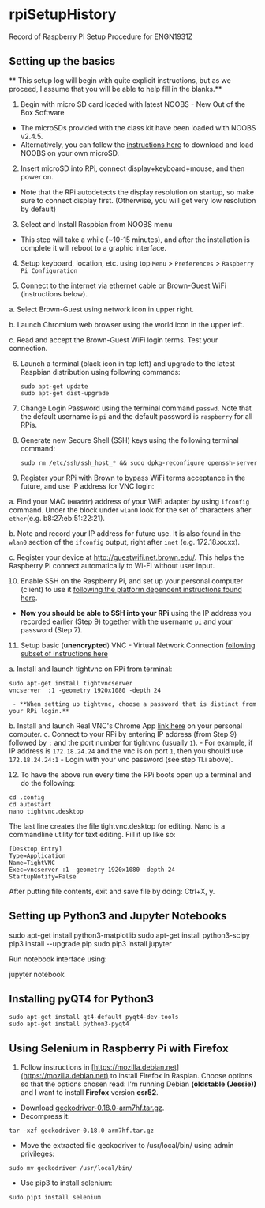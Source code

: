# rpiSetupHistory
Record of Raspberry PI Setup Procedure for ENGN1931Z

## Setting up the basics

** This setup log will begin with quite explicit instructions, but as we proceed, I assume that you will be able to help fill in the blanks.**

1. Begin with micro SD card loaded with latest NOOBS - New Out of the Box Software 
 - The microSDs provided with the class kit have been loaded with NOOBS v2.4.5.
 - Alternatively, you can follow the [instructions here](https://www.raspberrypi.org/documentation/installation/noobs.md) to download and load NOOBS on your own microSD.
 
2. Insert microSD into RPi, connect display+keyboard+mouse, and then power on.
 - Note that the RPi autodetects the display resolution on startup, so make sure to connect display first. (Otherwise, you will get very low resolution by default)

3. Select and Install Raspbian from NOOBS menu
 - This step will take a while (~10-15 minutes), and after the installation is complete it will reboot to a graphic interface.

4. Setup keyboard, location, etc. using top `Menu` > `Preferences` > `Raspberry Pi Configuration`

5. Connect to the internet  via ethernet cable or Brown-Guest WiFi (instructions below).

  a. Select Brown-Guest using network icon in upper right.

  b. Launch Chromium web browser using the world icon in the upper left.

  c. Read and accept the Brown-Guest WiFi login terms. Test your connection.
 

6. Launch a terminal (black icon in top left) and upgrade to the latest Raspbian distribution using following commands:

   ```
   sudo apt-get update
   sudo apt-get dist-upgrade
   ```

7. Change Login Password using the terminal command `passwd`. Note that the default username is `pi` and the default password is `raspberry` for all RPis.

8. Generate new Secure Shell (SSH) keys using the following terminal command:

   ```
   sudo rm /etc/ssh/ssh_host_* && sudo dpkg-reconfigure openssh-server
   ```

9. Register your RPi with Brown to bypass WiFi terms acceptance in the future, and use IP address for VNC login:

  a. Find your MAC (`HWaddr`) address of your WiFi adapter by using `ifconfig` command. Under the block under `wlan0` look for the set of characters after `ether`(e.g. b8:27:eb:51:22:21).

  b. Note and record your IP address for future use. It is also found in the `wlan0` section of the `ifconfig` output, right after `inet` (e.g. 172.18.xx.xx).

  c. Register your device at http://guestwifi.net.brown.edu/. This helps the Raspberry Pi connect automatically to Wi-Fi without user input.

10. Enable SSH on the Raspberry Pi, and set up your personal computer (client) to use it  [following the platform dependent instructions found here](https://www.raspberrypi.org/documentation/remote-access/ssh/).

 - **Now you should be able to SSH into your RPi** using the IP address you recorded earlier (Step 9) together with the username `pi` and your password (Step 7).

11. Setup basic (**unencrypted**) VNC - Virtual Network Connection [following subset of instructions here](https://www.raspberrypi.org/documentation/remote-access/vnc/)

   a. Install and launch tightvnc on RPi from terminal: 
   
```
sudo apt-get install tightvncserver
vncserver  :1 -geometry 1920x1080 -depth 24
```
     - **When setting up tightvnc, choose a password that is distinct from your RPi login.**
  b. Install and launch Real VNC's Chrome App [link here](https://chrome.google.com/webstore/detail/vnc%C2%AE-viewer-for-google-ch/iabmpiboiopbgfabjmgeedhcmjenhbla) on your personal computer.
  c. Connect to your RPi by entering IP address (from Step 9) followed by `:` and the port number for tightvnc (usually `1`).
    - For example, if IP address is `172.18.24.24` and the vnc is on port `1`, then you should use `172.18.24.24:1`
    - Login with your vnc password (see step 11.i above).
    
12. To have the above run every time the RPi boots open up a terminal and do the following:


```
cd .config
cd autostart
nano tightvnc.desktop
```

The last line creates the file tightvnc.desktop for editing. Nano is a commandline utility for text editing. Fill it up like so:

```
[Desktop Entry]
Type=Application
Name=TightVNC
Exec=vncserver :1 -geometry 1920x1080 -depth 24
StartupNotify=False
```

After putting file contents, exit and save file by doing: Ctrl+X, y.

## Setting up Python3 and Jupyter Notebooks

sudo apt-get install python3-matplotlib
sudo apt-get install python3-scipy
pip3 install --upgrade pip
sudo pip3 install jupyter

Run notebook interface using:

jupyter notebook

## Installing pyQT4 for Python3

```
sudo apt-get install qt4-default pyqt4-dev-tools
sudo apt-get install python3-pyqt4
```

## Using Selenium in Raspberry Pi with Firefox

1. Follow instructions in [https://mozilla.debian.net](https://mozilla.debian.net) to install Firefox in Raspian. Choose options so that the options chosen read: I'm running Debian **(oldstable (Jessie))** and I want to install **Firefox** version **esr52**.

+ Download [geckodriver-0.18.0-arm7hf.tar.gz](https://github.com/mozilla/geckodriver/releases/download/v0.18.0/geckodriver-v0.18.0-arm7hf.tar.gz).
+ Decompress it:

```
tar -xzf geckodriver-0.18.0-arm7hf.tar.gz
```
+ Move the extracted file geckodriver to /usr/local/bin/ using admin privileges:

```
sudo mv geckodriver /usr/local/bin/
```

+ Use pip3 to install selenium:

```
sudo pip3 install selenium
```
